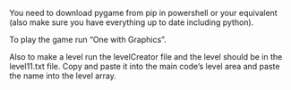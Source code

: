 You need to download pygame from pip in powershell or your equivalent (also make sure you have everything up to date including python).

To play the game run “One with Graphics”.

Also to make a level run the levelCreator file and the level should be in the level11.txt file. Copy and paste it into the main code’s level area and paste the name into the level array.
